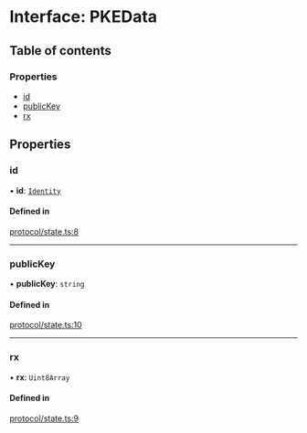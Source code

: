 # Interface: PKEData

## Table of contents

### Properties

- [id](PKEData.md#id)
- [publicKey](PKEData.md#publickey)
- [rx](PKEData.md#rx)

## Properties

### id

• **id**: [`Identity`](Identity.md)

#### Defined in

[protocol/state.ts:8](https://gitlab.com/i3-market/code/wp3/t3.2/i3m-wallet-monorepo/-/blob/e504052/packages/wallet-protocol/src/ts/protocol/state.ts#L8)

___

### publicKey

• **publicKey**: `string`

#### Defined in

[protocol/state.ts:10](https://gitlab.com/i3-market/code/wp3/t3.2/i3m-wallet-monorepo/-/blob/e504052/packages/wallet-protocol/src/ts/protocol/state.ts#L10)

___

### rx

• **rx**: `Uint8Array`

#### Defined in

[protocol/state.ts:9](https://gitlab.com/i3-market/code/wp3/t3.2/i3m-wallet-monorepo/-/blob/e504052/packages/wallet-protocol/src/ts/protocol/state.ts#L9)
